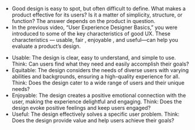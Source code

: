 - Good design is easy to spot, but often difficult to define. What makes a product effective for its users? Is it a matter of simplicity, structure, or function? The answer depends on the product in question.
- In the previous video, “User Experience Designer Basics,” you were introduced to some of the key characteristics of good UX. These characteristics — usable, fair , enjoyable , and useful—can help you evaluate a product’s design.
+ Usable: The design is clear, easy to understand, and simple to use. Think: Can users find what they need and easily accomplish their goals?
+ Equitable: The design considers the needs of diverse users with varying abilities and backgrounds, ensuring a high-quality experience for all. Think: Does the design cater to a wide range of users and their unique needs?
+ Enjoyable: The design creates a positive emotional connection with the user, making the experience delightful and engaging. Think: Does the design evoke positive feelings and keep users engaged?
+ Useful: The design effectively solves a specific user problem. Think: Does the design provide value and help users achieve their goals?